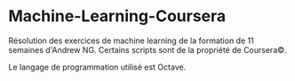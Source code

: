 # Machine-Learning-Coursera
Résolution des exercices de machine learning de la formation de 11 semaines d'Andrew NG. Certains scripts sont de la propriété de Coursera©.

Le langage de programmation utilisé est Octave.
